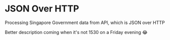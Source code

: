 # JSON Over HTTP

Processing Singapore Government data from API, which is JSON over HTTP

Better description coming when it's not 1530 on a Friday evening 😂
